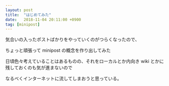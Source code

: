 ```yaml
---
layout: post
title:  "はじめてみた"
date:   2018-11-04 20:11:00 +0900
tag: [minipost]
---
```


気合いの入ったポストばかりをやっていくのがつらくなったので、

ちょっと頑張って minipost の概念を作り出してみた

日頃色々考えていることはあるものの、それをローカルとか内向き wiki とかに残しておくのも気が進まないので

なるべくインターネットに流してしまおうと思っている。
